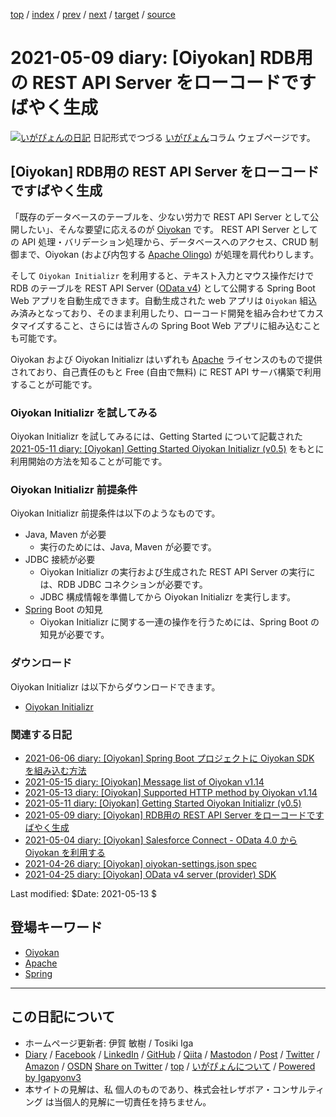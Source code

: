 [top](../index.html) 
 / [index](index.html) 
 / [prev](ig210506.html) 
 / [next](ig210511.html) 
 / [target](https://www.igapyon.jp/igapyon/diary/2021/ig210509.html) 
 / [source](https://github.com/igapyon/diary/blob/master/2021/ig210509.src.md) 

2021-05-09 diary: [Oiyokan] RDB用の REST API Server をローコードですばやく生成
=====================================================================================================
[![いがぴょんの日記](https://www.igapyon.jp/igapyon/diary/images/iga202308_64.jpg "いがぴょん")](https://www.igapyon.jp/igapyon/diary/memo/memoigapyon.html) 日記形式でつづる [いがぴょん](https://www.igapyon.jp/igapyon/diary/memo/memoigapyon.html)コラム ウェブページです。

## [Oiyokan] RDB用の REST API Server をローコードですばやく生成

「既存のデータベースのテーブルを、少ない労力で REST API Server として公開したい」、そんな要望に応えるのが [Oiyokan](../keyword/oiyokan.html) です。
REST API Server としての API 処理・バリデーション処理から、データベースへのアクセス、CRUD 制御まで、Oiyokan (および内包する [Apache Olingo](https://olingo.apache.org/doc/odata4/index.html)) が処理を肩代わりします。

そして `Oiyokan Initializr` を利用すると、テキスト入力とマウス操作だけで RDB のテーブルを REST API Server ([OData v4](https://docs.oasis-open.org/odata/odata/v4.01/odata-v4.01-part1-protocol.html)) として公開する Spring Boot Web アプリを自動生成できます。自動生成された web アプリは `Oiyokan` 組込み済みとなっており、そのまま利用したり、ローコード開発を組み合わせてカスタマイズすること、さらには皆さんの Spring Boot Web アプリに組み込むことも可能です。

Oiyokan および Oiyokan Initializr はいずれも [Apache](../keyword/apache.html) ライセンスのもので提供されており、自己責任のもと Free (自由で無料) に REST API サーバ構築で利用することが可能です。

### Oiyokan Initializr を試してみる

Oiyokan Initializr を試してみるには、Getting Started について記載された [2021-05-11 diary: [Oiyokan] Getting Started Oiyokan Initializr (v0.5)](https://www.igapyon.jp/igapyon/diary/2021/ig210511.html) をもとに利用開始の方法を知ることが可能です。

### Oiyokan Initializr 前提条件

Oiyokan Initializr 前提条件は以下のようなものです。

- Java, Maven が必要
    - 実行のためには、Java, Maven が必要です。
- JDBC 接続が必要
    - Oiyokan Initializr の実行および生成された REST API Server の実行には、RDB JDBC コネクションが必要です。
    - JDBC 構成情報を準備してから Oiyokan Initializr を実行します。
- [Spring](../keyword/spring.html) Boot の知見
    - Oiyokan Initializr に関する一連の操作を行うためには、Spring Boot の知見が必要です。

### ダウンロード

Oiyokan Initializr は以下からダウンロードできます。

- [Oiyokan Initializr](https://github.com/igapyon/oiyokan-initializr/releases)

### 関連する日記

- [2021-06-06 diary: [Oiyokan] Spring Boot プロジェクトに Oiyokan SDK を組み込む方法](https://www.igapyon.jp/igapyon/diary/2021/ig210606.html)
- [2021-05-15 diary: [Oiyokan] Message list of Oiyokan v1.14](https://www.igapyon.jp/igapyon/diary/2021/ig210515.html)
- [2021-05-13 diary: [Oiyokan] Supported HTTP method by Oiyokan v1.14](https://www.igapyon.jp/igapyon/diary/2021/ig210513.html)
- [2021-05-11 diary: [Oiyokan] Getting Started Oiyokan Initializr (v0.5)](https://www.igapyon.jp/igapyon/diary/2021/ig210511.html)
- [2021-05-09 diary: [Oiyokan] RDB用の REST API Server をローコードですばやく生成](https://www.igapyon.jp/igapyon/diary/2021/ig210509.html)
- [2021-05-04 diary: [Oiyokan] Salesforce Connect - OData 4.0 から Oiyokan を利用する](https://www.igapyon.jp/igapyon/diary/2021/ig210504.html)
- [2021-04-26 diary: [Oiyokan] oiyokan-settings.json spec](https://www.igapyon.jp/igapyon/diary/2021/ig210426.html)
- [2021-04-25 diary: [Oiyokan] OData v4 server (provider) SDK](https://www.igapyon.jp/igapyon/diary/2021/ig210425.html)

Last modified: $Date: 2021-05-13 $

## 登場キーワード

* [Oiyokan](../keyword/oiyokan.html)
* [Apache](../keyword/apache.html)
* [Spring](../keyword/spring.html)

----------------------------------------------------------------------------------------------------

## この日記について

* ホームページ更新者: 伊賀 敏樹 / Tosiki Iga
* [Diary](https://www.igapyon.jp/igapyon/diary/) / [Facebook](https://www.facebook.com/igapyon) / [LinkedIn](https://www.linkedin.com/in/toshikiiga) / [GitHub](https://github.com/igapyon) / [Qiita](https://qiita.com/igapyon) / [Mastodon](https://social.vivaldi.net/@igapyon) / [Post](https://post.news/igapyon) / [Twitter](https://twitter.com/ToshikiIga) / [Amazon](https://www.amazon.co.jp/%E4%BC%8A%E8%B3%80-%E6%95%8F%E6%A8%B9/e/B004LTQWCQ) / [OSDN](https://ja.osdn.net/users/iga/)
[Share on Twitter](https://twitter.com/intent/tweet?hashtags=igapyon%2Cdiary%2C%E3%81%84%E3%81%8C%E3%81%B4%E3%82%87%E3%82%93%2COiyokan%2CApache%2CSpring&text=%5BOiyokan%5D+RDB%E7%94%A8%E3%81%AE+REST+API+Server+%E3%82%92%E3%83%AD%E3%83%BC%E3%82%B3%E3%83%BC%E3%83%89%E3%81%A7%E3%81%99%E3%81%B0%E3%82%84%E3%81%8F%E7%94%9F%E6%88%90&url=https%3A%2F%2Fwww.igapyon.jp%2Figapyon%2Fdiary%2F2021%2Fig210509.html) / [top](../index.html) / [いがぴょんについて](https://www.igapyon.jp/igapyon/diary/memo/memoigapyon.html) / [Powered by Igapyonv3](https://github.com/igapyon/igapyonv3)
* 本サイトの見解は、私 個人のものであり、株式会社レザボア・コンサルティング は当個人的見解に一切責任を持ちません。 

